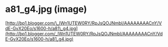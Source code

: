 <!--
id: 5321472
link: http://tumblr.atmos.org/post/5321472/a81-g4-jpg-image
slug: a81-g4-jpg-image
date: Mon Jul 09 2007 14:37:28 GMT-0700 (PDT)
publish: 2007-07-09
tags: 
title: a81_g4.jpg (image)
-->


a81_g4.jpg (image)
==================

[http://bp1.blogger.com/\_IWn1UTEW0RY/RpJsQOJNmbI/AAAAAAAACnY/VdE-GvX20Eo/s1600-h/a81\_g4.jpg](http://bp1.blogger.com/_IWn1UTEW0RY/RpJsQOJNmbI/AAAAAAAACnY/VdE-GvX20Eo/s1600-h/a81_g4.jpg)


